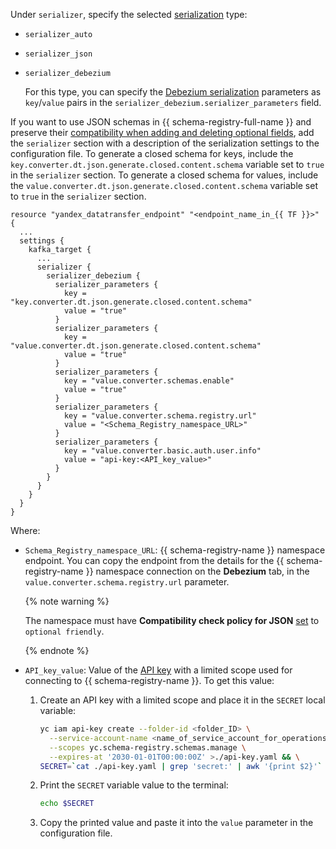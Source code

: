 Under `serializer`, specify the selected [serialization](../../../data-transfer/concepts/serializer.md) type:

* `serializer_auto`
* `serializer_json`
* `serializer_debezium`

    For this type, you can specify the [Debezium serialization](../../../data-transfer/concepts/serializer.md#debezium) parameters as `key`/`value` pairs in the `serializer_debezium.serializer_parameters` field.

If you want to use JSON schemas in {{ schema-registry-full-name }} and preserve their [compatibility when adding and deleting optional fields](../../../metadata-hub/concepts/schema-registry-content-model.md#optional-parameters-compatibility-solution), add the `serializer` section with a description of the serialization settings to the configuration file. To generate a closed schema for keys, include the `key.converter.dt.json.generate.closed.content.schema` variable set to `true` in the `serializer` section. To generate a closed schema for values, include the `value.converter.dt.json.generate.closed.content.schema` variable set to `true` in the `serializer` section.

```hcl
resource "yandex_datatransfer_endpoint" "<endpoint_name_in_{{ TF }}>" {
  ...
  settings {
    kafka_target {
      ...
      serializer {
        serializer_debezium {
          serializer_parameters {            
            key = "key.converter.dt.json.generate.closed.content.schema"
            value = "true"
          }    
          serializer_parameters {            
            key = "value.converter.dt.json.generate.closed.content.schema"
            value = "true"
          }
          serializer_parameters {
            key = "value.converter.schemas.enable"
            value = "true"
          }
          serializer_parameters {
            key = "value.converter.schema.registry.url"
            value = "<Schema_Registry_namespace_URL>"
          }
          serializer_parameters {
            key = "value.converter.basic.auth.user.info"
            value = "api-key:<API_key_value>"
          }
        }
      }
    }
  }
}
```
Where:

* `Schema_Registry_namespace_URL`: {{ schema-registry-name }} namespace endpoint. You can copy the endpoint from the details for the {{ schema-registry-name }} namespace connection on the **Debezium** tab, in the `value.converter.schema.registry.url` parameter.

    {% note warning %}

    The namespace must have **Compatibility check policy for JSON** [set](../../../metadata-hub/operations/update-name-space.md) to `optional friendly`.

    {% endnote %}

* `API_key_value`: Value of the [API key](../../../iam/concepts/authorization/api-key.md) with a limited scope used for connecting to {{ schema-registry-name }}. To get this value:
    1. Create an API key with a limited scope and place it in the `SECRET` local variable:

        ```bash
        yc iam api-key create --folder-id <folder_ID> \
          --service-account-name <name_of_service_account_for_operations_with_Schema_Registry> \
          --scopes yc.schema-registry.schemas.manage \
          --expires-at '2030-01-01T00:00:00Z' >./api-key.yaml && \
        SECRET=`cat ./api-key.yaml | grep 'secret:' | awk '{print $2}'`
        ```

    1. Print the `SECRET` variable value to the terminal:

        ```bash
        echo $SECRET
        ```

    1. Copy the printed value and paste it into the `value` parameter in the configuration file.
